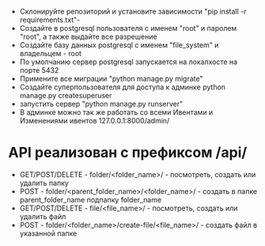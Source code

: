 - Склонируйте репозиторий и установите зависимости "pip install -r requirements.txt"-
- Создайте в postgresql пользователя с именем "root" и паролем "root", а также выдайте все разрешение
- Создайте базу данных postgresql с именем "file_system" и владельцем - root
- По умолчанию сервер postgresql запускается на локалхосте на порте 5432
- Примените все миграции "python manage.py migrate"
- Создайте суперпользователя для доступа к админке python manage.py createsuperuser
- запустить сервер "python manage.py runserver"
- В админке можно так же работать со всеми Ивентами и Изменениями ивентов 127.0.0.1:8000/admin/

# API реализован с префиксом /api/

- GET/POST/DELETE - folder/<folder_name>/ - посмотреть, создать или удалить папку
- POST - folder/<parent_folder_name>/<folder_name>/ - создать в папке parent_folder_name подпапку folder_name
- GET/POST/DELETE - file/<file_name>/ - посмотреть, создать или удалить файл
- POST - folder/<folder_name>/create-file/<file_name>/ - создать файл в указанной папке
